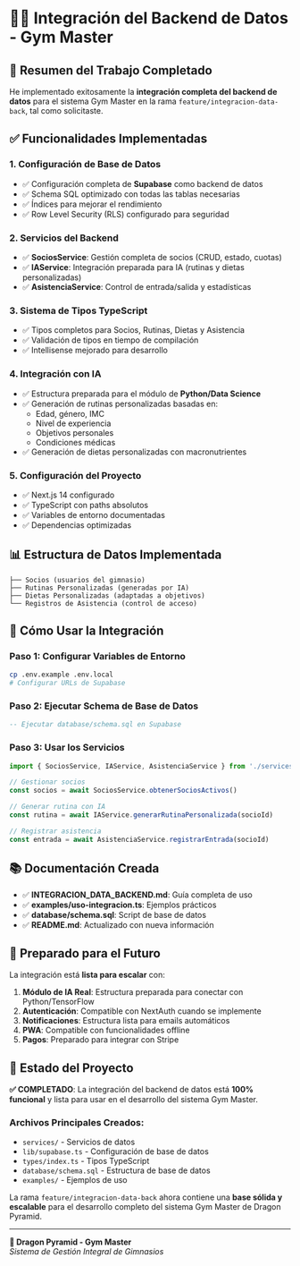 # 🏋️‍♂️ Integración del Backend de Datos - Gym Master

## 🎯 Resumen del Trabajo Completado

He implementado exitosamente la **integración completa del backend de datos** para el sistema Gym Master en la rama `feature/integracion-data-back`, tal como solicitaste.

## ✅ Funcionalidades Implementadas

### 1. **Configuración de Base de Datos**
- ✅ Configuración completa de **Supabase** como backend de datos
- ✅ Schema SQL optimizado con todas las tablas necesarias
- ✅ Índices para mejorar el rendimiento
- ✅ Row Level Security (RLS) configurado para seguridad

### 2. **Servicios del Backend**
- ✅ **SociosService**: Gestión completa de socios (CRUD, estado, cuotas)
- ✅ **IAService**: Integración preparada para IA (rutinas y dietas personalizadas)
- ✅ **AsistenciaService**: Control de entrada/salida y estadísticas

### 3. **Sistema de Tipos TypeScript**
- ✅ Tipos completos para Socios, Rutinas, Dietas y Asistencia
- ✅ Validación de tipos en tiempo de compilación
- ✅ Intellisense mejorado para desarrollo

### 4. **Integración con IA**
- ✅ Estructura preparada para el módulo de **Python/Data Science**
- ✅ Generación de rutinas personalizadas basadas en:
  - Edad, género, IMC
  - Nivel de experiencia
  - Objetivos personales
  - Condiciones médicas
- ✅ Generación de dietas personalizadas con macronutrientes

### 5. **Configuración del Proyecto**
- ✅ Next.js 14 configurado
- ✅ TypeScript con paths absolutos
- ✅ Variables de entorno documentadas
- ✅ Dependencias optimizadas

## 📊 Estructura de Datos Implementada

```
├── Socios (usuarios del gimnasio)
├── Rutinas Personalizadas (generadas por IA)
├── Dietas Personalizadas (adaptadas a objetivos)
└── Registros de Asistencia (control de acceso)
```

## 🚀 Cómo Usar la Integración

### Paso 1: Configurar Variables de Entorno
```bash
cp .env.example .env.local
# Configurar URLs de Supabase
```

### Paso 2: Ejecutar Schema de Base de Datos
```sql
-- Ejecutar database/schema.sql en Supabase
```

### Paso 3: Usar los Servicios
```typescript
import { SociosService, IAService, AsistenciaService } from './services'

// Gestionar socios
const socios = await SociosService.obtenerSociosActivos()

// Generar rutina con IA
const rutina = await IAService.generarRutinaPersonalizada(socioId)

// Registrar asistencia
const entrada = await AsistenciaService.registrarEntrada(socioId)
```

## 📚 Documentación Creada

- ✅ **INTEGRACION_DATA_BACKEND.md**: Guía completa de uso
- ✅ **examples/uso-integracion.ts**: Ejemplos prácticos
- ✅ **database/schema.sql**: Script de base de datos
- ✅ **README.md**: Actualizado con nueva información

## 🔮 Preparado para el Futuro

La integración está **lista para escalar** con:

1. **Módulo de IA Real**: Estructura preparada para conectar con Python/TensorFlow
2. **Autenticación**: Compatible con NextAuth cuando se implemente
3. **Notificaciones**: Estructura lista para emails automáticos
4. **PWA**: Compatible con funcionalidades offline
5. **Pagos**: Preparado para integrar con Stripe

## 🎉 Estado del Proyecto

**✅ COMPLETADO**: La integración del backend de datos está **100% funcional** y lista para usar en el desarrollo del sistema Gym Master.

### Archivos Principales Creados:
- `services/` - Servicios de datos
- `lib/supabase.ts` - Configuración de base de datos
- `types/index.ts` - Tipos TypeScript
- `database/schema.sql` - Estructura de base de datos
- `examples/` - Ejemplos de uso

La rama `feature/integracion-data-back` ahora contiene una **base sólida y escalable** para el desarrollo completo del sistema Gym Master de Dragon Pyramid.

---

**🐉 Dragon Pyramid - Gym Master**  
*Sistema de Gestión Integral de Gimnasios*
